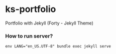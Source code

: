 # ks-portfolio
Portfolio with Jekyll (Forty - Jekyll Theme)

### How to run server?

```
env LANG="en_US.UTF-8" bundle exec jekyll serve
```

